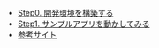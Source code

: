 <!-- docs/_sidebar.md -->
- [Step0. 開発環境を構築する](confirmation.md)
- [Step1. サンプルアプリを動かしてみる](build.md)
- [参考サイト](reference.md)
